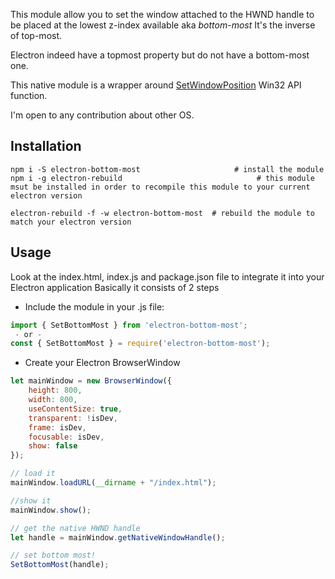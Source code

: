This module allow you to set the window attached to the HWND handle to be placed at the lowest z-index available aka *bottom-most*
It's the inverse of top-most.

Electron indeed have a topmost property but do not have a bottom-most one.

This native module is a wrapper around [SetWindowPosition](https://msdn.microsoft.com/en-us/library/windows/desktop/ms633545(v=vs.85).aspx) Win32 API function.

I'm open to any contribution about other OS.

## Installation

```shell
npm i -S electron-bottom-most                     # install the module
npm i -g electron-rebuild                              # this module msut be installed in order to recompile this module to your current electron version

electron-rebuild -f -w electron-bottom-most  # rebuild the module to match your electron version
```

## Usage
Look at the index.html, index.js and package.json file to integrate it into your Electron application
Basically it consists of 2 steps

* Include the module in your .js file:
```js
import { SetBottomMost } from 'electron-bottom-most';
 - or -
const { SetBottomMost } = require('electron-bottom-most');
```
* Create your Electron BrowserWindow
```js
let mainWindow = new BrowserWindow({
    height: 800,
    width: 800,
    useContentSize: true,
    transparent: !isDev,
    frame: isDev,
    focusable: isDev,
    show: false
});

// load it
mainWindow.loadURL(__dirname + "/index.html");

//show it
mainWindow.show();

// get the native HWND handle
let handle = mainWindow.getNativeWindowHandle();

// set bottom most!
SetBottomMost(handle);

```
